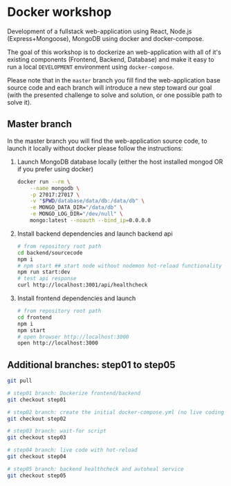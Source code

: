 # Docker workshop

Development of a fullstack web-application using React, Node.js (Express+Mongoose), MongoDB using docker and docker-compose.

The goal of this workshop is to dockerize an web-application with all of it's existing components (Frontend, Backend, Database) and make it easy to run a local  `DEVELOPMENT` environment using `docker-compose`.

Please note that in the `master` branch you fill find the web-application base source code and each branch will introduce a new step toward our goal (with the presented challenge to solve and solution, or one possible path to solve it).

## Master branch

In the master branch you will find the web-application source code, to launch it locally without docker please follow the instructions:

1) Launch MongoDB database locally (either the host installed mongod OR if you prefer using docker)

    ```bash
    docker run --rm \
        --name mongodb \
        -p 27017:27017 \
        -v "$PWD/database/data/db:/data/db" \
        -e MONGO_DATA_DIR="/data/db" \
        -e MONGO_LOG_DIR="/dev/null" \
        mongo:latest --noauth --bind_ip=0.0.0.0
    ```

2) Install backend dependencies and launch backend api

    ```bash
    # from repository root path
    cd backend/sourcecode
    npm i
    # npm start ## start node without nodemon hot-reload functionality
    npm run start:dev
    # test api response
    curl http://localhost:3001/api/healthcheck
    ```

3) Install frontend dependencies and launch

    ```bash
    # from repository root path
    cd frontend
    npm i
    npm start
    # open browser http://localhost:3000
    open http://localhost:3000
    ```

## Additional branches: step01 to step05

```bash
git pull

# step01 branch: Dockerize frontend/backend
git checkout step01

# step02 branch: create the initial docker-compose.yml (no live coding support)
git checkout step02

# step03 branch: wait-for script
git checkout step03

# step04 branch: live code with hot-reload
git checkout step04

# step05 branch: backend healthcheck and autoheal service
git checkout step05
```
